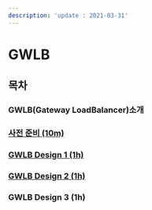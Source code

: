 ```yaml
---
description: 'update : 2021-03-31'
---
```


# GWLB

## 목차 

### GWLB\(Gateway LoadBalancer\)소개

### [사전 준비 \(10m\)](prepare.md)

### [GWLB Design 1 \(1h\)](gwlb-design1.md)

### [GWLB Design 2 \(1h\)](gwlb-design2.md)

### GWLB Design 3 \(1h\)





